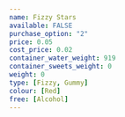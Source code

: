 ```yaml
---
name: Fizzy Stars
available: FALSE
purchase_option: "2"
price: 0.05
cost_price: 0.02
container_water_weight: 919
container_sweets_weight: 0
weight: 0
type: [Fizzy, Gummy]
colour: [Red]
free: [Alcohol]
---
```

